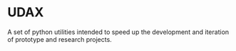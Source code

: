 # UDAX

A set of python utilities intended to speed up the
development and iteration of prototype and research
projects.